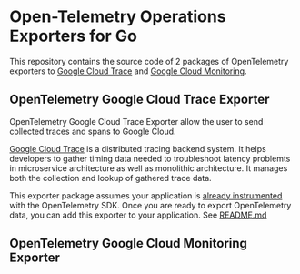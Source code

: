 # Open-Telemetry Operations Exporters for Go

This repository contains the source code of 2 packages of OpenTelemetry exporters to [Google Cloud Trace](https://cloud.google.com/trace) and [Google Cloud Monitoring](https://cloud.google.com/monitoring).

## OpenTelemetry Google Cloud Trace Exporter

OpenTelemetry Google Cloud Trace Exporter allow the user to send collected traces and spans to Google Cloud.

[Google Cloud Trace](https://cloud.google.com/trace) is a distributed tracing backend system. It helps developers to gather timing data needed to troubleshoot latency problemts in microservice architecture as well as monolithic architecture. It manages both the collection and lookup of gathered trace data.

This exporter package assumes your application is [already instrumented](https://github.com/open-telemetry/opentelemetry-go/blob/master/example/http/client/client.go) with the OpenTelemetry SDK. Once you are ready to export OpenTelemetry data, you can add this exporter to your application. See [README.md](https://github.com/GoogleCloudPlatform/opentelemetry-operations-go/blob/master/exporter/trace/README.go)

## OpenTelemetry Google Cloud Monitoring Exporter
